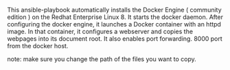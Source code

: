 This ansible-playbook automatically installs the Docker Engine ( community edition ) on the Redhat Enterprise Linux 8.
It starts the docker daemon. After configuring the docker engine, it launches a Docker container with an httpd image.
In that container, it configures a webserver and copies the webpages into its document root. It also enables port forwarding. 
8000 port from the docker host.

note: make sure you change the path of the files you want to copy.
